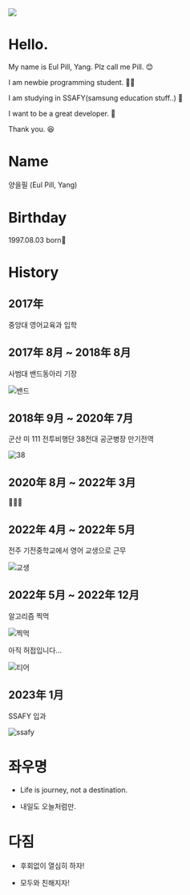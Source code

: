 <div>
<img src="https://img.shields.io/badge/Java-007396?style=flat-square&logo=java&logoColor=white""/>
</div>


# Hello.

My name is Eul Pill, Yang. Plz call me Pill. 😊

I am newbie programming student. :man_student:

I am studying in SSAFY(samsung education stuff..) :school:

I want to be a great developer. :muscle:

Thank you. :laughing:





# Name

양을필 (Eul Pill, Yang)







# Birthday

1997.08.03 born:cow2:







# History

## 2017年

 중앙대 영어교육과 입학











## 2017年 8月 ~ 2018年 8月



사범대 밴드동아리 기장

![밴드](https://user-images.githubusercontent.com/122426133/212235699-5a633f59-30d2-4a32-9b42-77f569a87daa.jpg)





















## 2018年 9月 ~ 2020年 7月



군산 미 111 전투비행단 38전대 공군병장 만기전역

![38](https://user-images.githubusercontent.com/122426133/212235689-35ea54c9-df09-4d43-bb3f-659ab1818436.jpg)











## 2020年 8月 ~ 2022年 3月



:dog::100::deciduous_tree:















## 2022年 4月 ~ 2022年 5月



전주 기전중학교에서 영어 교생으로 근무

![교생](https://user-images.githubusercontent.com/122426133/212235696-c704e265-ee65-4629-97cd-3582facd19f4.jpg)







## 2022年 5月 ~ 2022年 12月



알고리즘 찍먹

![찍먹](https://user-images.githubusercontent.com/122426133/212235701-8c44aefa-781f-4ee5-81bf-8fc18066ed12.png)











아직 허접입니다...

![티어](https://user-images.githubusercontent.com/122426133/212235682-37029b67-d914-4ec0-bf27-062f18912ff5.jpg)









## 2023年 1月



SSAFY 입과



![ssafy](https://user-images.githubusercontent.com/122426133/212235695-f3f4a792-3ff3-4cc9-b02b-18db20087d29.png)







# 좌우명



- Life is journey, not a destination.



- 내일도 오늘처럼만.









# 다짐



- 후회없이 열심히 하자!

  

- 모두와 친해지자!







